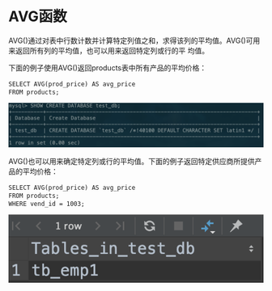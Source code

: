 # AVG函数

AVG\(\)通过对表中行数计数并计算特定列值之和，求得该列的平均值。AVG\(\)可用来返回所有列的平均值，也可以用来返回特定列或行的平 均值。

下面的例子使用AVG\(\)返回products表中所有产品的平均价格：

```text
SELECT AVG(prod_price) AS avg_price
FROM products;
```

![](../../../.gitbook/assets/image%20%2821%29.png)

AVG\(\)也可以用来确定特定列或行的平均值。下面的例子返回特定供应商所提供产品的平均价格：

```text
SELECT AVG(prod_price) AS avg_price
FROM products;
WHERE vend_id = 1003;
```

![](../../../.gitbook/assets/image%20%2840%29.png)

